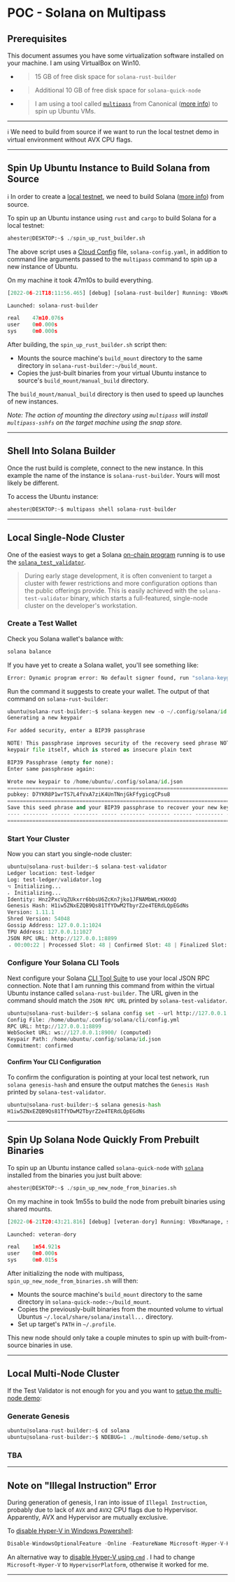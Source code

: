 # POC - Solana on Multipass

## Prerequisites

This document assumes you have some virtualization software installed on your machine. I am using VirtualBox on Win10.

* > 15 GB of free disk space for `solana-rust-builder`
* > Additional 10 GB of free disk space for `solana-quick-node`
* > I am using a tool called [`multipass`](https://github.com/canonical/multipass) from Canonical ([more info](https://multipass.run/)) to spin up Ubuntu VMs.  

----

:information_source: We need to build from source if we want to run the local testnet demo in virtual environment without AVX CPU flags.

----

## Spin Up Ubuntu Instance to Build Solana from Source

:information_source: In order to create a [local testnet](https://docs.solana.com/cluster/bench-tps), we need to build Solana ([more info](https://docs.solana.com/introduction)) from source.

To spin up an Ubuntu instance using `rust` and `cargo` to build Solana for a local testnet:

```python
ahester@DESKTOP:~$ ./spin_up_rust_builder.sh
```

The above script uses a [Cloud Config](https://cloudinit.readthedocs.io/en/latest/topics/examples.html) file, `solana-config.yaml`, in addition to command line arguments passed to the `multipass` command to spin up a new instance of Ubuntu.

On my machine it took 47m10s to build everything.

```python
[2022-06-21T18:11:56.465] [debug] [solana-rust-builder] Running: VBoxManage, startvm, solana-rust-builder, --type, headless

Launched: solana-rust-builder

real    47m10.076s
user    0m0.000s
sys     0m0.000s
```

After building, the `spin_up_rust_builder.sh` script then:

* Mounts the source machine's `build_mount` directory to the same directory in `solana-rust-builder:~/build_mount`.
* Copies the just-built binaries from your virtual Ubuntu instance to source's `build_mount/manual_build` directory.

The `build_mount/manual_build` directory is then used to speed up launches of new instances.

*Note: The action of mounting the directory using `multipass` will install `multipass-sshfs` on the target machine using the snap store.*

----

## Shell Into Solana Builder

Once the rust build is complete, connect to the new instance. In this example the name of the instance is `solana-rust-builder`. Yours will most likely be different.

To access the Ubuntu instance:

```python
ahester@DESKTOP:~$ multipass shell solana-rust-builder
```

----

## Local Single-Node Cluster

One of the easiest ways to get a Solana [on-chain program](https://docs.solana.com/developing/on-chain-programs/overview) running is to use the [`solana_test_validator`](https://docs.solana.com/developing/test-validator).

> During early stage development, it is often convenient to target a cluster with fewer restrictions and more configuration options than the public offerings provide. This is easily achieved with the `solana-test-validator` binary, which starts a full-featured, single-node cluster on the developer's workstation.  

### Create a Test Wallet

Check you Solana wallet's balance with:

```python
solana balance
```

If you have yet to create a Solana wallet, you'll see something like:

```python
Error: Dynamic program error: No default signer found, run "solana-keygen new -o /home/ubuntu/.config/solana/id.json" to create a new one
```

Run the command it suggests to create your wallet. The output of that command on `solana-rust-builder`:

```python
ubuntu@solana-rust-builder:~$ solana-keygen new -o ~/.config/solana/id.json
Generating a new keypair

For added security, enter a BIP39 passphrase

NOTE! This passphrase improves security of the recovery seed phrase NOT the
keypair file itself, which is stored as insecure plain text

BIP39 Passphrase (empty for none):
Enter same passphrase again:

Wrote new keypair to /home/ubuntu/.config/solana/id.json
============================================================================
pubkey: D7YKR8P1wrTS7L4fVxA7ziK4UnTNnjGkFfygicgCPsu8
============================================================================
Save this seed phrase and your BIP39 passphrase to recover your new keypair:
---- -------- ------ -------- ----- -------- ------- ------ --------- -----
============================================================================
```

### Start Your Cluster

Now you can start you single-node cluster:

```python
ubuntu@solana-rust-builder:~$ solana-test-validator
Ledger location: test-ledger
Log: test-ledger/validator.log
⠲ Initializing...
⠄ Initializing...
Identity: Hnz2PxcVqZUkxrr6bbsU6ZcKn7jko1JFNAMbWLrKHXdQ
Genesis Hash: H1iw5ZNxEZQB9Qs81TfYDwM2TbyrZ2e4TERdLQpEGdNs
Version: 1.11.1
Shred Version: 54048
Gossip Address: 127.0.0.1:1024
TPU Address: 127.0.0.1:1027
JSON RPC URL: http://127.0.0.1:8899
⠠ 00:00:22 | Processed Slot: 48 | Confirmed Slot: 48 | Finalized Slot: 16 | Full
```

### Configure Your Solana CLI Tools

Next configure your Solana [CLI Tool Suite](https://docs.solana.com/cli) to use your local JSON RPC connection. Note that I am running this command from within the virtual Ubuntu instance called `solana-rust-builder`. The URL given in the command should match the `JSON RPC URL` printed by `solana-test-validator`.

```python
ubuntu@solana-rust-builder:~$ solana config set --url http://127.0.0.1:8899
Config File: /home/ubuntu/.config/solana/cli/config.yml
RPC URL: http://127.0.0.1:8899
WebSocket URL: ws://127.0.0.1:8900/ (computed)
Keypair Path: /home/ubuntu/.config/solana/id.json
Commitment: confirmed
```

#### Confirm Your CLI Configuration

To confirm the configuration is pointing at your local test network, run `solana genesis-hash` and ensure the output matches the `Genesis Hash` printed by `solana-test-validator`.

```python
ubuntu@solana-rust-builder:~$ solana genesis-hash
H1iw5ZNxEZQB9Qs81TfYDwM2TbyrZ2e4TERdLQpEGdNs
```

----

## Spin Up Solana Node Quickly From Prebuilt Binaries

To spin up an Ubuntu instance called `solana-quick-node` with [`solana`](https://github.com/solana-labs/solana) installed from the binaries you just built above:

```python
ahester@DESKTOP:~$ ./spin_up_new_node_from_binaries.sh
```

On my machine in took 1m55s to build the node from prebuilt binaries using shared mounts.

```python
[2022-06-21T20:43:21.816] [debug] [veteran-dory] Running: VBoxManage, startvm, veteran-dory, --type, headless

Launched: veteran-dory

real    1m54.921s
user    0m0.000s
sys     0m0.015s
```

After initializing the node with multipass, `spin_up_new_node_from_binaries.sh` will then:

* Mounts the source machine's `build_mount` directory to the same directory in `solana-quick-node:~/build_mount`.
* Copies the previously-built binaries from the mounted volume to virtual Ubuntus `~/.local/share/solana/install...` directory.
* Set up target's `PATH` in `~/.profile`.

This new node should only take a couple minutes to spin up with built-from-source binaries in use.

----

## Local Multi-Node Cluster

If the Test Validator is not enough for you and you want to [setup the multi-node demo](https://docs.solana.com/cluster/bench-tps#configuration-setup):

### Generate Genesis

```python
ubuntu@solana-rust-builder:~$ cd solana
ubuntu@solana-rust-builder:~$ NDEBUG=1 ./multinode-demo/setup.sh
```

### TBA

----

## Note on "Illegal Instruction" Error

During generation of genesis, I ran into issue of `Illegal Instruction`, probably due to lack of `AVX` and `AVX2` CPU flags due to Hypervisor. Apparently, AVX and Hypervisor are mutually exclusive.

To [disable Hyper-V in Windows Powershell](https://docs.microsoft.com/en-us/troubleshoot/windows-client/application-management/virtualization-apps-not-work-with-hyper-v):

```python
Disable-WindowsOptionalFeature -Online -FeatureName Microsoft-Hyper-V-Hypervisor
```

An alternative way to [disable Hyper-V using `cmd`](https://stackoverflow.com/a/68214280) . I had to change `Microsoft-Hyper-V` to `HypervisorPlatform`, otherwise it worked for me.

----
